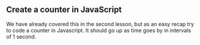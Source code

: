 ## Create a counter in JavaScript

We have already covered this in the second lesson, but as an easy recap try to code a counter in Javascript. It should go up as time goes by in intervals of 1 second.
